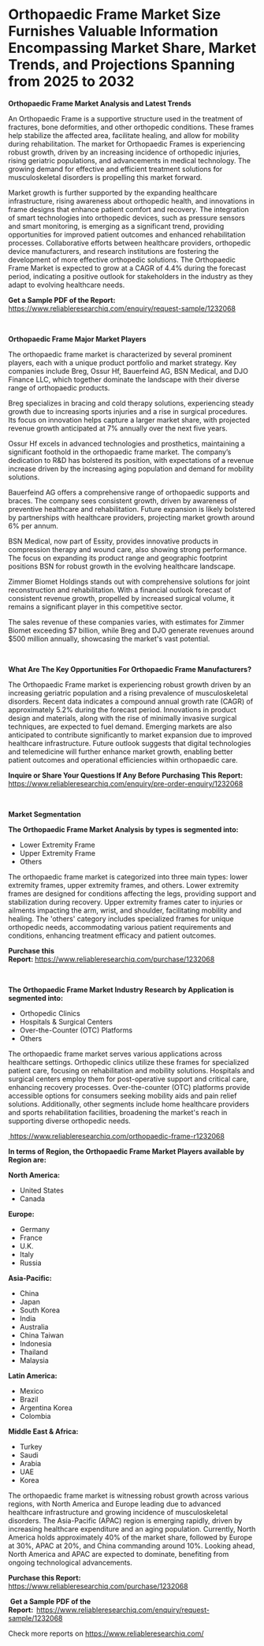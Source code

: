 <p><h1>Orthopaedic Frame Market Size Furnishes Valuable Information Encompassing Market Share, Market Trends, and Projections Spanning from 2025 to 2032</h1></p><p><strong>Orthopaedic Frame Market Analysis and Latest Trends</strong></p>
<p><p>An Orthopaedic Frame is a supportive structure used in the treatment of fractures, bone deformities, and other orthopedic conditions. These frames help stabilize the affected area, facilitate healing, and allow for mobility during rehabilitation. The market for Orthopaedic Frames is experiencing robust growth, driven by an increasing incidence of orthopedic injuries, rising geriatric populations, and advancements in medical technology. The growing demand for effective and efficient treatment solutions for musculoskeletal disorders is propelling this market forward.</p><p>Market growth is further supported by the expanding healthcare infrastructure, rising awareness about orthopedic health, and innovations in frame designs that enhance patient comfort and recovery. The integration of smart technologies into orthopedic devices, such as pressure sensors and smart monitoring, is emerging as a significant trend, providing opportunities for improved patient outcomes and enhanced rehabilitation processes. Collaborative efforts between healthcare providers, orthopedic device manufacturers, and research institutions are fostering the development of more effective orthopedic solutions. The Orthopaedic Frame Market is expected to grow at a CAGR of 4.4% during the forecast period, indicating a positive outlook for stakeholders in the industry as they adapt to evolving healthcare needs.</p></p>
<p><strong>Get a Sample PDF of the Report:&nbsp;</strong> <a href="https://www.reliableresearchiq.com/enquiry/request-sample/1232068?utm_campaign=2293&utm_medium=2&utm_source=Github&utm_content=ia&utm_term=03032025&utm_id=orthopaedic-frame">https://www.reliableresearchiq.com/enquiry/request-sample/1232068</a></p>
<p>&nbsp;</p>
<p><strong>Orthopaedic Frame Major Market Players</strong></p>
<p><p>The orthopaedic frame market is characterized by several prominent players, each with a unique product portfolio and market strategy. Key companies include Breg, Ossur Hf, Bauerfeind AG, BSN Medical, and DJO Finance LLC, which together dominate the landscape with their diverse range of orthopaedic products.</p><p>Breg specializes in bracing and cold therapy solutions, experiencing steady growth due to increasing sports injuries and a rise in surgical procedures. Its focus on innovation helps capture a larger market share, with projected revenue growth anticipated at 7% annually over the next five years.</p><p>Ossur Hf excels in advanced technologies and prosthetics, maintaining a significant foothold in the orthopaedic frame market. The company’s dedication to R&D has bolstered its position, with expectations of a revenue increase driven by the increasing aging population and demand for mobility solutions.</p><p>Bauerfeind AG offers a comprehensive range of orthopaedic supports and braces. The company sees consistent growth, driven by awareness of preventive healthcare and rehabilitation. Future expansion is likely bolstered by partnerships with healthcare providers, projecting market growth around 6% per annum.</p><p>BSN Medical, now part of Essity, provides innovative products in compression therapy and wound care, also showing strong performance. The focus on expanding its product range and geographic footprint positions BSN for robust growth in the evolving healthcare landscape.</p><p>Zimmer Biomet Holdings stands out with comprehensive solutions for joint reconstruction and rehabilitation. With a financial outlook forecast of consistent revenue growth, propelled by increased surgical volume, it remains a significant player in this competitive sector.</p><p>The sales revenue of these companies varies, with estimates for Zimmer Biomet exceeding $7 billion, while Breg and DJO generate revenues around $500 million annually, showcasing the market's vast potential.</p></p>
<p>&nbsp;</p>
<p><strong>What Are The Key Opportunities For Orthopaedic Frame Manufacturers?</strong></p>
<p><p>The Orthopaedic Frame market is experiencing robust growth driven by an increasing geriatric population and a rising prevalence of musculoskeletal disorders. Recent data indicates a compound annual growth rate (CAGR) of approximately 5.2% during the forecast period. Innovations in product design and materials, along with the rise of minimally invasive surgical techniques, are expected to fuel demand. Emerging markets are also anticipated to contribute significantly to market expansion due to improved healthcare infrastructure. Future outlook suggests that digital technologies and telemedicine will further enhance market growth, enabling better patient outcomes and operational efficiencies within orthopaedic care.</p></p>
<p><strong>Inquire or Share Your Questions If Any Before Purchasing This Report:</strong> <a href="https://www.reliableresearchiq.com/enquiry/pre-order-enquiry/1232068?utm_campaign=2293&utm_medium=2&utm_source=Github&utm_content=ia&utm_term=03032025&utm_id=orthopaedic-frame">https://www.reliableresearchiq.com/enquiry/pre-order-enquiry/1232068</a></p>
<p>&nbsp;</p>
<p><strong>Market Segmentation</strong></p>
<p><strong>The Orthopaedic Frame Market Analysis by types is segmented into:</strong></p>
<p><ul><li>Lower Extremity Frame</li><li>Upper Extremity Frame</li><li>Others</li></ul></p>
<p><p>The orthopaedic frame market is categorized into three main types: lower extremity frames, upper extremity frames, and others. Lower extremity frames are designed for conditions affecting the legs, providing support and stabilization during recovery. Upper extremity frames cater to injuries or ailments impacting the arm, wrist, and shoulder, facilitating mobility and healing. The 'others' category includes specialized frames for unique orthopedic needs, accommodating various patient requirements and conditions, enhancing treatment efficacy and patient outcomes.</p></p>
<p><strong>Purchase this Report:&nbsp;</strong><a href="https://www.reliableresearchiq.com/purchase/1232068?utm_campaign=2293&utm_medium=2&utm_source=Github&utm_content=ia&utm_term=03032025&utm_id=orthopaedic-frame">https://www.reliableresearchiq.com/purchase/1232068</a></p>
<p>&nbsp;</p>
<p><strong>The Orthopaedic Frame Market Industry Research by Application is segmented into:</strong></p>
<p><ul><li>Orthopedic Clinics</li><li>Hospitals & Surgical Centers</li><li>Over-the-Counter (OTC) Platforms</li><li>Others</li></ul></p>
<p><p>The orthopaedic frame market serves various applications across healthcare settings. Orthopedic clinics utilize these frames for specialized patient care, focusing on rehabilitation and mobility solutions. Hospitals and surgical centers employ them for post-operative support and critical care, enhancing recovery processes. Over-the-counter (OTC) platforms provide accessible options for consumers seeking mobility aids and pain relief solutions. Additionally, other segments include home healthcare providers and sports rehabilitation facilities, broadening the market's reach in supporting diverse orthopedic needs.</p></p>
<p><a href="https://www.reliableresearchiq.com/orthopaedic-frame-r1232068?utm_campaign=2293&utm_medium=2&utm_source=Github&utm_content=ia&utm_term=03032025&utm_id=orthopaedic-frame">&nbsp;https://www.reliableresearchiq.com/orthopaedic-frame-r1232068</a></p>
<p><strong>In terms of Region, the Orthopaedic Frame Market Players available by Region are:</strong></p>
<p>
    <p> <strong> North America: </strong>
        <ul>
            <li>United States</li>
            <li>Canada</li>
        </ul>
        </p> 
    <p> <strong> Europe: </strong>
        <ul>
            <li>Germany</li>
            <li>France</li>
            <li>U.K.</li>
            <li>Italy</li>
            <li>Russia</li>
        </ul>
        </p> 
    <p> <strong> Asia-Pacific: </strong>
        <ul>
            <li>China</li>
            <li>Japan</li>
            <li>South Korea</li>
            <li>India</li>
            <li>Australia</li>
            <li>China Taiwan</li>
            <li>Indonesia</li>
            <li>Thailand</li>
            <li>Malaysia</li>
        </ul>
        </p> 
    <p> <strong> Latin America: </strong>
        <ul>
            <li>Mexico</li>
            <li>Brazil</li>
            <li>Argentina Korea</li>
            <li>Colombia</li>
        </ul>
        </p> 
    <p> <strong> Middle East & Africa: </strong>
        <ul>
            <li>Turkey</li>
            <li>Saudi</li>
            <li>Arabia</li>
            <li>UAE</li>
            <li>Korea</li>
        </ul>
    </p>
    </p>
<p><p>The orthopaedic frame market is witnessing robust growth across various regions, with North America and Europe leading due to advanced healthcare infrastructure and growing incidence of musculoskeletal disorders. The Asia-Pacific (APAC) region is emerging rapidly, driven by increasing healthcare expenditure and an aging population. Currently, North America holds approximately 40% of the market share, followed by Europe at 30%, APAC at 20%, and China commanding around 10%. Looking ahead, North America and APAC are expected to dominate, benefiting from ongoing technological advancements.</p></p>
<p><strong>Purchase this Report: </strong><a href="https://www.reliableresearchiq.com/purchase/1232068?utm_campaign=2293&utm_medium=2&utm_source=Github&utm_content=ia&utm_term=03032025&utm_id=orthopaedic-frame">https://www.reliableresearchiq.com/purchase/1232068</a></p>
<p>&nbsp;<strong>Get a Sample PDF of the Report:&nbsp;&nbsp;</strong><a href="https://www.reliableresearchiq.com/enquiry/request-sample/1232068?utm_campaign=2293&utm_medium=2&utm_source=Github&utm_content=ia&utm_term=03032025&utm_id=orthopaedic-frame">https://www.reliableresearchiq.com/enquiry/request-sample/1232068</a></p>
<p><strong></strong></p>
<p>Check more reports on <a href="https://www.reliableresearchiq.com/?utm_campaign=2293&utm_medium=2&utm_source=Github&utm_content=ia&utm_term=03032025&utm_id=orthopaedic-frame">https://www.reliableresearchiq.com/</a></p>
